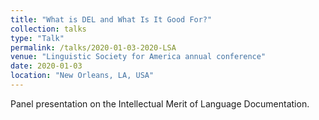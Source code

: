 ```yaml
---
title: "What is DEL and What Is It Good For?"
collection: talks
type: "Talk"
permalink: /talks/2020-01-03-2020-LSA
venue: "Linguistic Society for America annual conference"
date: 2020-01-03
location: "New Orleans, LA, USA"
---
```


Panel presentation on the Intellectual Merit of Language Documentation.  
